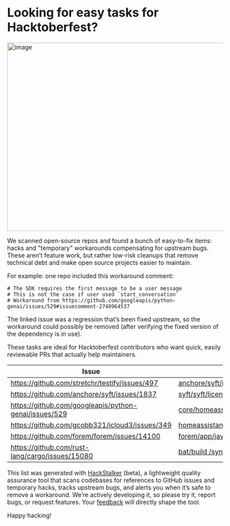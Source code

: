 # Looking for easy tasks for Hacktoberfest?

<img width="640" height="439" alt="image" src="https://github.com/user-attachments/assets/719fe876-946f-4c36-969e-970a8e929935" />

We scanned open-source repos and found a bunch of easy-to-fix items: hacks and "temporary" workarounds compensating for upstream bugs. These aren’t feature work, but rather low-risk cleanups that remove technical debt and make open source projects easier to maintain. 

For example: one repo included this workaround comment:

```
# The SDK requires the first message to be a user message 
# This is not the case if user used `start_conversation` 
# Workaround from https://github.com/googleapis/python-genai/issues/529#issuecomment-2740964537
```

The linked issue was a regression that’s been fixed upstream, so the workaround could possibly be removed (after verifying the fixed version of the dependency is in use). 

These tasks are ideal for Hacktoberfest contributors who want quick, easily reviewable PRs that actually help maintainers.

| Issue | Referenced in [repo/path/to/file:line] |
| --- | --- |
|https://github.com/stretchr/testify/issues/497 | [anchore/syft/internal/file /zip_file_traversal_test.go:241](https://github.com/anchore/syft/blob/675075e8828d04090ec6bf4a566542bf1dec019f/internal/file/zip_file_traversal_test.go#L241) | 
| https://github.com/anchore/syft/issues/1837 | [syft/syft/license/license.go:34](https://github.com/anchore/syft/blob/675075e8828d04090ec6bf4a566542bf1dec019f/syft/license/license.go#L34) |
| https://github.com/googleapis/python-genai/issues/529 | [core/homeassistant/components/google_generative_ai_conversation/entity.py:536](https://github.com/home-assistant/core/blame/23e7b14eae718b75f3e406f95e5fbcc4403b510f/homeassistant/components/google_generative_ai_conversation/entity.py#L536) |
| https://github.com/gcobb321/icloud3/issues/349 | [homeassistant/loader.py:108](https://github.com/home-assistant/core/blob/6a1cf9827cc735574da664faa97000481f1d6770/homeassistant/loader.py#L108) |
| https://github.com/forem/forem/issues/14100 | [forem/app/javascript/modCenter/singleArticle/__tests__ /singleArticle.test.jsx:23](https://github.com/forem/forem/blob/8220a68668d78577050ab14d311779dbeace48fc/app/javascript/modCenter/singleArticle/__tests__/singleArticle.test.jsx#L23) |
| https://github.com/rust-lang/cargo/issues/15080 | [bat/build /syntax_mapping.rs:241](https://github.com/sharkdp/bat/blob/4e13c3eb5bd5e78de8cafb4b21f646b880216c2d/build/syntax_mapping.rs#L241) | 

This list was generated with [HackStalker](https://hackstalker.dev/) (beta), a lightweight quality assurance tool that scans codebases for references to GitHub issues and temporary hacks, tracks upstream bugs, and alerts you when it’s safe to remove a workaround. We’re actively developing it, so please try it, report bugs, or request features. Your [feedback](https://github.com/hack-stalker/community/discussions/) will directly shape the tool.

Happy hacking!
